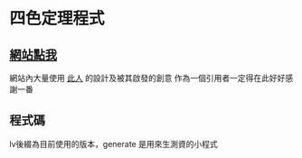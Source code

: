 # 四色定理程式
## [網站點我](https://poo-is-coding.github.io/4-col-theorem/)
網站內大量使用 [此人](https://www.youtube.com/channel/UCbwXnUipZsLfUckBPsC7Jog) 的設計及被其啟發的創意
作為一個引用者一定得在此好好感謝一番
## 程式碼
lv後綴為目前使用的版本，generate 是用來生測資的小程式
